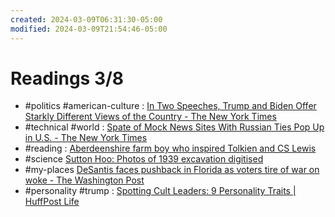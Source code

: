 ```yaml
---
created: 2024-03-09T06:31:30-05:00
modified: 2024-03-09T21:54:46-05:00
---
```


# Readings 3/8

- #politics #american-culture :  [In Two Speeches, Trump and Biden Offer Starkly Different Views of the Country - The New York Times](https://www.nytimes.com/2024/03/08/us/politics/trump-biden-speeches.html)
- #technical #world : [Spate of Mock News Sites With Russian Ties Pop Up in U.S. - The New York Times](https://www.nytimes.com/2024/03/07/business/media/russia-us-news-sites.html)
- #reading : [Aberdeenshire farm boy who inspired Tolkien and CS Lewis](https://www.bbc.com/news/articles/clkm0ejnzedo)
- #science [Sutton Hoo: Photos of 1939 excavation digitised](https://www.bbc.com/news/uk-england-suffolk-58727183)
- #my-places [DeSantis faces pushback in Florida as voters tire of war on woke - The Washington Post](https://www.washingtonpost.com/nation/2024/03/09/desantis-florida-woke-culture-wars-legislature/?utm_source=newsshowcase&utm_medium=gnews&utm_campaign=CDAqDwgAKgcICjCO1JQKMLfRdDDks_UB&utm_content=rundown)
- #personality #trump : [Spotting Cult Leaders: 9 Personality Traits | HuffPost Life](https://www.huffpost.com/entry/cult-leaders-personality-traits-common_l_65c17191e4b0dbc806adcdba)
